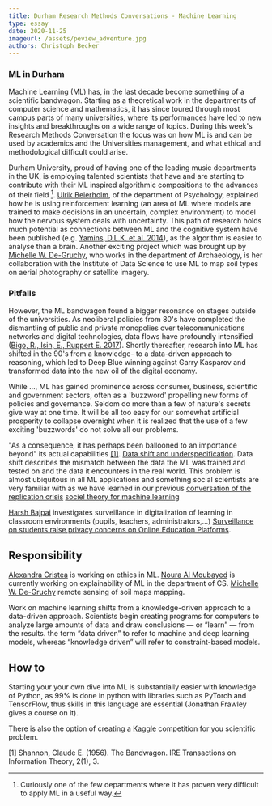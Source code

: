 ```yaml
---
title: Durham Research Methods Conversations - Machine Learning
type: essay
date: 2020-11-25
imageurl: /assets/peview_adventure.jpg
authors: Christoph Becker
---
```


### ML in Durham
Machine Learning (ML) has, in the last decade become something of a scientific bandwagon. Starting as a theoretical work in the departments of computer science and mathematics, it has since toured through most campus parts of many universities, where its performances have led to new insights and breakthroughs on a wide range of topics. During this week's Research Methods Conversation the focus was on how ML is and can be used by academics and the Universities management, and what ethical and methodological difficult could arise.


Durham University, proud of having one of the leading music departments in the UK, is employing talented scientists that have and are starting to contribute with their ML inspired algorithmic compositions to the advances of their field [^1]. [Ulrik Beierholm](https://www.dur.ac.uk/psychology/staff/profile/?id=14641), of the department of Psychology, explained how he is using reinforcement learning (an area of ML where models are trained to make decisions in an uncertain, complex environment) to model how the nervous system deals with uncertainty. This path of research holds much potential as connections between ML and the cognitive system have been published (e.g. [Yamins, D.L.K. et al. 2014](https://www.pnas.org/content/111/23/8619)), as the algorithm is easier to analyse than a brain.
Another exciting project which was brought up by [Michelle W. De-Gruchy](https://www.dur.ac.uk/archaeology/staff/?id=8883), who works in the department of Archaeology, is her collaboration with the Institute of Data Science to use ML to map soil types on aerial photography or satellite imagery.


### Pitfalls
However, the ML bandwagon found a bigger resonance on stages outside of the universities. As neoliberal policies from 80's have completed the dismantling of public and private monopolies over telecommunications networks and digital technologies, data flows have profoundly intensified ([Bigo, R., Isin, E., Ruppert E. 2017](https://www.routledge.com/Data-Politics-Worlds-Subjects-Rights/Bigo-Isin-Ruppert/p/book/9781138053267)). Shortly thereafter, research into ML has shifted in the 90's from a knowledge- to a data-driven approach to reasoning, which led to Deep Blue winning against Garry Kasparov and transformed data into the new oil of the digital economy.


While ..., ML has gained prominence across consumer, business, scientific and government sectors, often as a 'buzzword' propelling new forms of policies and governance. Seldom do more than a few of nature's secrets give way at one time. It will be all too easy for our somewhat artificial prosperity to collapse overnight when it is realized that the use of a few exciting 'buzzwords' do not solve all our problems.

"As a consequence, it has perhaps been ballooned to an importance beyond" its
actual capabilities [[1]](#1).
[Data shift and underspecification](https://www.technologyreview.com/2020/11/18/1012234/training-machine-learning-broken-real-world-heath-nlp-computer-vision/). Data shift describes the mismatch between the data the ML was trained and tested on and the data it encounters in the real world. This problem is almost ubiquitous in all ML applications and something social scientists are very familiar with as we have learned in our previous [conversation of the replication crisis](https://researchmethodsconversations.blogspot.com/2020/10/research-methods-conversations.html)
[sociel theory for machine learning](https://arxiv.org/ftp/arxiv/papers/2007/2007.08666.pdf)

[Harsh Bajpai](https://www.dur.ac.uk/directory/profile/?id=19043)
investigates surveillance in digitalization of learning in classroom environments
(pupils, teachers, administrators,...) [Surveillance on students raise privacy concerns on Online Education Platforms](https://www.theleaflet.in/surveillance-on-students-raise-privacy-concerns-on-online-education-platforms/#).


## Responsibility
[Alexandra Cristea](https://www.dur.ac.uk/research/directory/staff/?id=17167) is working on ethics in ML. [Noura Al Moubayed](https://www.dur.ac.uk/research/directory/staff/?id=14675) is currently working on explainability of ML in the department of CS. [Michelle W. De-Gruchy](https://www.dur.ac.uk/archaeology/staff/?id=8883) remote sensing of soil maps mapping.

Work on machine learning shifts from a knowledge-driven approach to a data-driven approach.  Scientists begin creating programs for computers to analyze large amounts of data and draw conclusions — or “learn” — from the results. the term “data driven” to refer to machine and deep learning models, whereas “knowledge driven” will refer to constraint-based models.

## How to
Starting your your own dive into ML is substantially easier with knowledge of Python,
as 99% is done in python with libraries such as PyTorch and TensorFlow, thus skills
in this language are essential (Jonathan Frawley gives a course on it).

There is also the option of creating a [Kaggle](https://www.kaggle.com/) competition
for you scientific problem.

[^1]: Curiously one of the few departments where it has proven very difficult to apply ML in a useful way.

<a id="1">[1]</a>
Shannon, Claude E. (1956).
The Bandwagon.
IRE Transactions on Information Theory, 2(1), 3.
